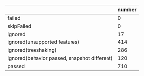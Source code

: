 |  | number |
|----| ---- |
| failed | 0 |
| skipFailed | 0 |
| ignored | 17 |
| ignored(unsupported features) | 414 |
| ignored(treeshaking) | 286 |
| ignored(behavior passed, snapshot different) | 120 |
| passed | 710 |
